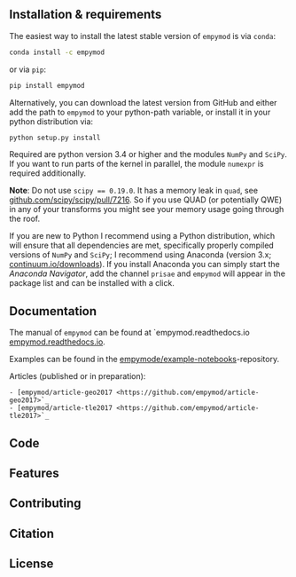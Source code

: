 ## Installation & requirements

The easiest way to install the latest stable version of `empymod` is via
`conda`:

```bash
conda install -c empymod
```

or via `pip`:

```bash
pip install empymod
```

Alternatively, you can download the latest version from GitHub and either add
the path to `empymod` to your python-path variable, or install it in your
python distribution via:

```bash
python setup.py install
```

Required are python version 3.4 or higher and the modules `NumPy` and `SciPy`.
If you want to run parts of the kernel in parallel, the module `numexpr` is
required additionally.

**Note**: Do not use `scipy == 0.19.0`. It has a memory leak in `quad`, see
[github.com/scipy/scipy/pull/7216](https://github.com/scipy/scipy/pull/7216).
So if you use QUAD (or potentially QWE) in any of your transforms you might see
your memory usage going through the roof.

If you are new to Python I recommend using a Python distribution, which will
ensure that all dependencies are met, specifically properly compiled versions
of `NumPy` and `SciPy`; I recommend using Anaconda (version 3.x;
[continuum.io/downloads](https://www.continuum.io/downloads)).  If you
install Anaconda you can simply start the *Anaconda Navigator*, add the channel
`prisae` and `empymod` will appear in the package list and can be installed
with a click.

## Documentation

The manual of `empymod` can be found at `empymod.readthedocs.io
[empymod.readthedocs.io](http://empymod.readthedocs.io/en/stable).

Examples can be found in the
[empymode/example-notebooks](https://github.com/empymod/example-notebooks)-repository.

Articles (published or in preparation):

    - [empymod/article-geo2017 <https://github.com/empymod/article-geo2017>`_
    - [empymod/article-tle2017 <https://github.com/empymod/article-tle2017>`_


## Code

## Features

## Contributing

## Citation

## License



